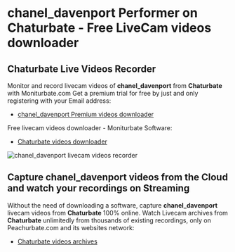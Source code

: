 # chanel_davenport Performer on Chaturbate - Free LiveCam videos downloader

## Chaturbate Live Videos Recorder

Monitor and record livecam videos of **chanel_davenport** from **Chaturbate** with Moniturbate.com
Get a premium trial for free by just and only registering with your Email address:
* [chanel_davenport Premium videos downloader](https://moniturbate.com/request-demo-licence-key.html)

Free livecam videos downloader - Moniturbate Software:
* [Chaturbate videos downloader](https://moniturbate.com/moniturbate-download-software.html)

![chanel_davenport livecam videos recorder](https://peachurnet.com/templates/moniturbate-software.png)


## Capture chanel_davenport videos from the Cloud and watch your recordings on Streaming

Without the need of downloading a software, capture **chanel_davenport** livecam videos from **Chaturbate** 100% online.
Watch Livecam archives from **Chaturbate** unlimitedly from thousands of existing recordings, only on Peachurbate.com and its websites network:
* [Chaturbate videos archives](https://peachurnet.com/)
